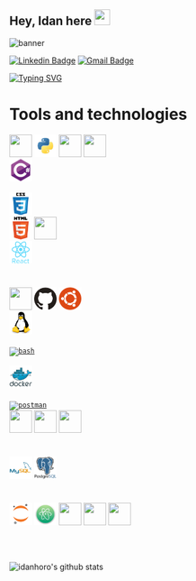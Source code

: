 ## Hey, Idan here <img src="https://media.giphy.com/media/hvRJCLFzcasrR4ia7z/giphy.gif" width="28px" height="28px">

![banner](https://user-images.githubusercontent.com/65775948/178121332-5598ad12-b184-4468-812a-4e50239fb46e.png)



[![Linkedin Badge](https://img.shields.io/badge/-IdanHorovitz-blue?style=flat-square&logo=Linkedin&logoColor=white&link=https://www.linkedin.com/in/idan-horovitz-14224921a/)](https://www.linkedin.com/in/idan-horovitz-14224921a/) [![Gmail Badge](https://img.shields.io/badge/-idanhh55@gmail.com-c14438?style=flat-square&logo=Gmail&logoColor=white&link=mailto:asterp04@gmail.com)](mailto:idanhh55@gmail.com)

[![Typing SVG](https://readme-typing-svg.herokuapp.com?duration=3000&center=true&width=450&lines=Welcome+to+my+Github+Page!;I'm+Idan+Horovitz+:D)](https://git.io/typing-svg)


# Tools and technologies

<code><img height="40" width="40" src="https://images.vexels.com/media/users/3/166401/isolated/preview/b82aa7ac3f736dd78570dd3fa3fa9e24-java-programming-language-icon-by-vexels.png"></code>
<code><img height="40" width="40" src="https://raw.githubusercontent.com/github/explore/80688e429a7d4ef2fca1e82350fe8e3517d3494d/topics/python/python.png"></code>
<code><img height="40" width="40" src="https://www.naveedashfaq.me/img/c++.png"></code>
<code><img height="40" width="40" src="https://cdn.iconscout.com/icon/free/png-512/c-programming-569564.png"></code>
<code><a href="https://www.w3schools.com/cs/" target="_blank"> <img src="https://raw.githubusercontent.com/devicons/devicon/master/icons/csharp/csharp-original.svg" alt="csharp" width="40" height="40"/> </a></code>
<code><a href="https://www.w3schools.com/css/" target="_blank"> <img src="https://raw.githubusercontent.com/devicons/devicon/master/icons/css3/css3-original-wordmark.svg" alt="css3" width="40" height="40"/> </a></code>
<code><img height="40" width="40" src="https://raw.githubusercontent.com/github/explore/80688e429a7d4ef2fca1e82350fe8e3517d3494d/topics/html/html.png"></code>
<code><img height="40" width="40" src="https://user-images.githubusercontent.com/65775948/178122940-0cf150b7-066a-43f3-8b0c-cbf45fb9eb27.png"></code>
<code><a href="https://reactjs.org/" target="_blank"> <img src="https://raw.githubusercontent.com/devicons/devicon/master/icons/react/react-original-wordmark.svg" alt="react" width="40" height="40"/> </a></code>



#

<code><img height="40" width="40" src="https://upload.wikimedia.org/wikipedia/commons/thumb/3/3f/Git_icon.svg/1024px-Git_icon.svg.png"></code>
<code><img height="40" width="40" src="https://raw.githubusercontent.com/github/explore/80688e429a7d4ef2fca1e82350fe8e3517d3494d/topics/github-api/github-api.png"></code>
<code><img height="40" width="40" src="https://raw.githubusercontent.com/github/explore/80688e429a7d4ef2fca1e82350fe8e3517d3494d/topics/ubuntu/ubuntu.png"></code>
<code> <a href="https://www.linux.org/" target="_blank"> <img src="https://raw.githubusercontent.com/devicons/devicon/master/icons/linux/linux-original.svg" alt="linux" width="40" height="40"/> </a></code>
<code><a href="https://www.gnu.org/software/bash/" target="_blank"> <img src="https://www.vectorlogo.zone/logos/gnu_bash/gnu_bash-icon.svg" alt="bash" width="40" height="40"/> </a></code>
<code><a href="https://www.docker.com/" target="_blank"> <img src="https://raw.githubusercontent.com/devicons/devicon/master/icons/docker/docker-original-wordmark.svg" alt="docker" width="40" height="40"/> </a></code>
<code><a href="https://postman.com" target="_blank"> <img src="https://www.vectorlogo.zone/logos/getpostman/getpostman-icon.svg" alt="postman" width="40" height="40"/> </a></code>
<code><img height="40" width="40" src="https://user-images.githubusercontent.com/65775948/178122600-2ccb2340-0432-4ac6-87dd-0b4d3b50156f.png"></code>
<code><img height="40" width="40" src="https://user-images.githubusercontent.com/65775948/178124412-7ef9a5f8-af19-47bf-822c-4984c71c253b.png"></code>
<code><img height="40" width="40" src="https://user-images.githubusercontent.com/65775948/178124450-0d4efc6a-bbc1-4c41-9e04-3f2a9416ccad.png"></code>

#


<code><img height="40" width="40" src="https://raw.githubusercontent.com/devicons/devicon/master/icons/mysql/mysql-original-wordmark.svg"></code>
<code><img height="40" width="40" src="https://raw.githubusercontent.com/devicons/devicon/master/icons/postgresql/postgresql-original-wordmark.svg" alt="postgresql"></code>

#

<code><img height="40" width="40" src="https://raw.githubusercontent.com/github/explore/80688e429a7d4ef2fca1e82350fe8e3517d3494d/topics/jupyter-notebook/jupyter-notebook.png"></code>
<code><img height="40" width="40" src="https://raw.githubusercontent.com/github/explore/80688e429a7d4ef2fca1e82350fe8e3517d3494d/topics/atom/atom.png"></code>
<code><img height="40" width="40" src="https://user-images.githubusercontent.com/65775948/178124601-f816d806-03eb-44c7-8750-099451273ac8.png"></code>
<code><img height="40" width="40" src="https://user-images.githubusercontent.com/65775948/178122482-612ffe8a-fa96-4db7-99bf-a9da660b35ff.png"></code>
<code><img height="40" width="40" src="https://user-images.githubusercontent.com/65775948/178124562-2a3e3c6b-fde6-43d2-97cb-e22aaaf0fbd9.png"></code>


<br>
<br>

![idanhoro's github stats](https://github-readme-stats.vercel.app/api?username=idanhoro&show_icons=true&hide=[%22issues%22])
